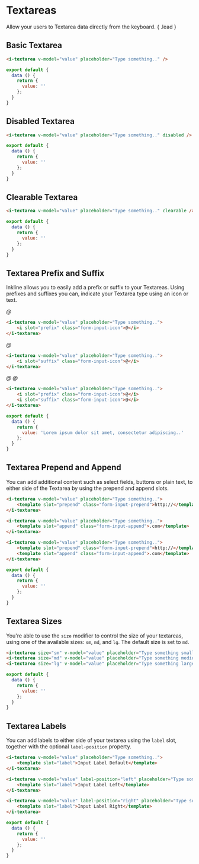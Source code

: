 # Textareas

Allow your users to Textarea data directly from the keyboard. { .lead }

## Basic Textarea

<i-textarea v-model="textareaValue" placeholder="Type something.." />

~~~html
<i-textarea v-model="value" placeholder="Type something.." />
~~~

~~~js
export default {
  data () {
    return {
      value: ''
    };
  }
}
~~~

## Disabled Textarea

<i-textarea v-model="disabledTextareaValue" placeholder="Type something.." disabled />

~~~html
<i-textarea v-model="value" placeholder="Type something.." disabled />
~~~

~~~js
export default {
  data () {
    return {
      value: ''
    };
  }
}
~~~

## Clearable Textarea

<i-textarea v-model="clearableTextareaValue" placeholder="Type something.." clearable />

~~~html
<i-textarea v-model="value" placeholder="Type something.." clearable />
~~~

~~~js
export default {
  data () {
    return {
      value: ''
    };
  }
}
~~~

## Textarea Prefix and Suffix
Inkline allows you to easily add a prefix or suffix to your Textareas. Using prefixes and suffixes you can, indicate 
your Textarea type using an icon or text. 

<i-textarea v-model="prefixTextareaValue" placeholder="Type something..">
    <i slot="prefix" class="form-input-icon">@</i>
</i-textarea>

~~~html
<i-textarea v-model="value" placeholder="Type something..">
    <i slot="prefix" class="form-input-icon">@</i>
</i-textarea>
~~~

<i-textarea v-model="suffixTextareaValue" placeholder="Type something..">
    <i slot="suffix" class="form-input-icon">@</i>
</i-textarea>

~~~html
<i-textarea v-model="value" placeholder="Type something..">
    <i slot="suffix" class="form-input-icon">@</i>
</i-textarea>
~~~

<i-textarea v-model="prefixSuffixTextareaValue" placeholder="Type something..">
    <i slot="prefix" class="form-input-icon">@</i>
    <i slot="suffix" class="form-input-icon">@</i>
</i-textarea>

~~~html
<i-textarea v-model="value" placeholder="Type something..">
    <i slot="prefix" class="form-input-icon">@</i>
    <i slot="suffix" class="form-input-icon">@</i>
</i-textarea>
~~~

~~~js
export default {
  data () {
    return {
      value: 'Lorem ipsum dolor sit amet, consectetur adipiscing..'
    };
  }
}
~~~

## Textarea Prepend and Append
You can add additional content such as select fields, buttons or plain text, to either side of the Textarea by using the prepend and append slots.

<i-textarea v-model="prependTextareaValue" placeholder="Type something..">
    <template slot="prepend" class="form-input-prepend">http://</template>
</i-textarea>

~~~html
<i-textarea v-model="value" placeholder="Type something..">
    <template slot="prepend" class="form-input-prepend">http://</template>
</i-textarea>
~~~

<i-textarea v-model="appendTextareaValue" placeholder="Type something..">
    <template slot="append" class="form-input-append">http://</template>
</i-textarea>

~~~html
<i-textarea v-model="value" placeholder="Type something..">
    <template slot="append" class="form-input-append">.com</template>
</i-textarea>
~~~

<i-textarea v-model="prependAppendTextareaValue" placeholder="Type something..">
    <template slot="prepend" class="form-input-prepend">http://</template>
    <template slot="append" class="form-input-append">.com</template>
</i-textarea>

~~~html
<i-textarea v-model="value" placeholder="Type something..">
    <template slot="prepend" class="form-input-prepend">http://</template>
    <template slot="append" class="form-input-append">.com</template>
</i-textarea>
~~~

~~~js
export default {
  data () {
    return {
      value: ''
    };
  }
}
~~~


## Textarea Sizes
You're able to use the `size` modifier to control the size of your textareas, using one of the available sizes: `sm`, `md`, and `lg`. The default size is set to `md`.

<i-textarea size="sm" v-model="smTextareaValue" placeholder="Type something small.." />
<i-textarea size="md" v-model="mdTextareaValue" placeholder="Type something medium.." />
<i-textarea size="lg" v-model="lgTextareaValue" placeholder="Type something large.." />

~~~html
<i-textarea size="sm" v-model="value" placeholder="Type something small.." />
<i-textarea size="md" v-model="value" placeholder="Type something medium.." />
<i-textarea size="lg" v-model="value" placeholder="Type something large.." />
~~~

~~~js
export default {
  data () {
    return {
      value: ''
    };
  }
}
~~~

## Textarea Labels
You can add labels to either side of your textarea using the `label` slot, together with the optional `label-position` property.

<i-textarea v-model="labelDefaultTextareaValue" placeholder="Type something..">
    <template slot="label">Input Label Default</template>
</i-textarea>
<i-textarea v-model="labelLeftTextareaValue" label-position="left" placeholder="Type something..">
    <template slot="label">Input Label Left</template>
</i-textarea>
<i-textarea v-model="labelRightTextareaValue" label-position="right" placeholder="Type something..">
    <template slot="label">Input Label Right</template>
</i-textarea>

~~~html
<i-textarea v-model="value" placeholder="Type something..">
    <template slot="label">Input Label Default</template>
</i-textarea>

<i-textarea v-model="value" label-position="left" placeholder="Type something..">
    <template slot="label">Input Label Left</template>
</i-textarea>

<i-textarea v-model="value" label-position="right" placeholder="Type something..">
    <template slot="label">Input Label Right</template>
</i-textarea>
~~~

~~~js
export default {
  data () {
    return {
      value: ''
    };
  }
}
~~~
